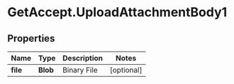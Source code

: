# GetAccept.UploadAttachmentBody1

## Properties
Name | Type | Description | Notes
------------ | ------------- | ------------- | -------------
**file** | **Blob** | Binary File | [optional] 
